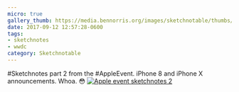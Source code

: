 ```yaml
---
micro: true
gallery_thumb: https://media.bennorris.org/images/sketchnotable/thumbs/apple-event-2017-sketchnote-02.jpg
date: 2017-09-12 12:57:28-0600
tags:
- sketchnotes
- wwdc
category: Sketchnotable
---
```


#Sketchnotes part 2 from the #AppleEvent. iPhone 8 and iPhone X announcements. Whoa. 😳 [![Apple event sketchnotes 2](https://media.bennorris.org/images/sketchnotable/apple-event-2017/apple-event-2017-sketchnote-02.jpg)](https://media.bennorris.org/images/sketchnotable/apple-event-2017/apple-event-2017-sketchnote-02.jpg)